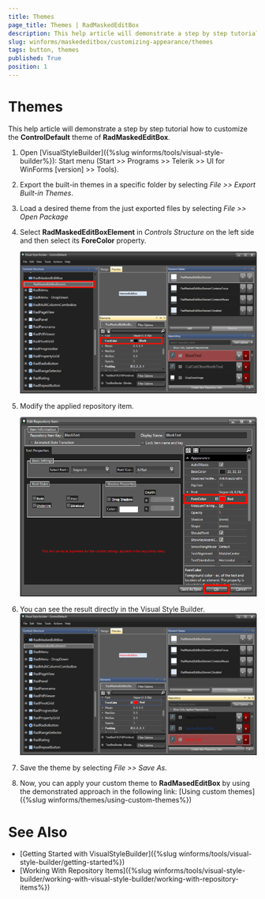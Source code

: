 ```yaml
---
title: Themes
page_title: Themes | RadMaskedEditBox
description: This help article will demonstrate a step by step tutorial how to customize the ControlDefault theme of RadBrowseEditor. 
slug: winforms/maskededitbox/customizing-appearance/themes
tags: button, themes
published: True
position: 1
---
```


# Themes

This help article will demonstrate a step by step tutorial how to customize the __ControlDefault__ theme of __RadMaskedEditBox__.

1. Open [VisualStyleBuilder]({%slug winforms/tools/visual-style-builder%}): Start menu (Start >> Programs >> Telerik >> UI for WinForms [version] >> Tools).

1. Export the built-in themes in a specific folder by selecting *File >> Export Built-in Themes*.

1. Load a desired theme from the just exported files by selecting *File >> Open Package*

1. Select __RadMaskedEditBoxElement__ in *Controls Structure* on the left side and then select its __ForeColor__ property.

	![radmaskededitbox-customizing-appearance-themes 001](images/radmaskededitbox-customizing-appearance-themes001.png)

1. Modify the applied repository item.

	![radmaskededitbox-customizing-appearance-themes 002](images/radmaskededitbox-customizing-appearance-themes002.png)

1. You can see the result directly in the Visual Style Builder.
    ![radmaskededitbox-customizing-appearance-themes 002](images/radmaskededitbox-customizing-appearance-themes003.png)

1. Save the theme by selecting *File >> Save As*.

1. Now, you can apply your custom theme to __RadMasedEditBox__ by using the demonstrated approach in the following link: [Using custom themes]({%slug winforms/themes/using-custom-themes%})

# See Also 

* [Getting Started with VisualStyleBuilder]({%slug winforms/tools/visual-style-builder/getting-started%})
* [Working With Repository Items]({%slug winforms/tools/visual-style-builder/working-with-visual-style-builder/working-with-repository-items%})
